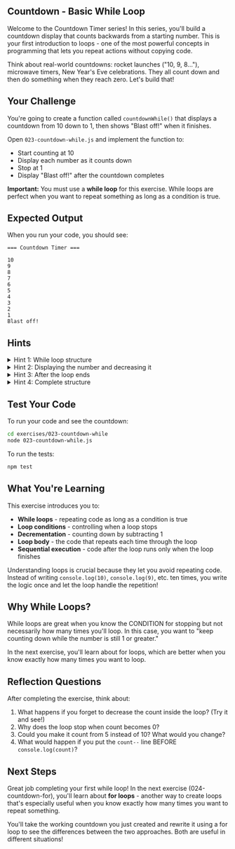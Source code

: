 ## Countdown - Basic While Loop

Welcome to the Countdown Timer series! In this series, you'll build a countdown display that counts backwards from a starting number. This is your first introduction to loops - one of the most powerful concepts in programming that lets you repeat actions without copying code.

Think about real-world countdowns: rocket launches ("10, 9, 8..."), microwave timers, New Year's Eve celebrations. They all count down and then do something when they reach zero. Let's build that!

## Your Challenge

You're going to create a function called `countdownWhile()` that displays a countdown from 10 down to 1, then shows "Blast off!" when it finishes.

Open `023-countdown-while.js` and implement the function to:
- Start counting at 10
- Display each number as it counts down
- Stop at 1
- Display "Blast off!" after the countdown completes

**Important:** You must use a **while loop** for this exercise. While loops are perfect when you want to repeat something as long as a condition is true.

## Expected Output

When you run your code, you should see:
```
=== Countdown Timer ===

10
9
8
7
6
5
4
3
2
1
Blast off!
```

## Hints

<details>
<summary>Hint 1: While loop structure</summary>

A while loop has this basic structure:

```javascript
while (condition) {
  // code that repeats
}
```

The loop keeps running as long as the condition is true. Once the condition becomes false, the loop stops and the code continues after the loop.

For a countdown, you want to keep looping while your count is greater than or equal to 1:

```javascript
let count = 10;
while (count >= 1) {
  // do something with count
}
```

</details>

<details>
<summary>Hint 2: Displaying the number and decreasing it</summary>

Inside the loop, you need to do two things:

1. Display the current count using `console.log(count)`
2. Decrease the count by 1

```javascript
while (count >= 1) {
  console.log(count);
  count--;  // This decreases count by 1
}
```

The `count--` is shorthand for `count = count - 1`. It subtracts 1 from the variable.

</details>

<details>
<summary>Hint 3: After the loop ends</summary>

After the while loop finishes (when count becomes 0), you need to display the blast off message:

```javascript
while (count >= 1) {
  console.log(count);
  count--;
}
console.log("Blast off!");  // This runs AFTER the loop ends
```

This line is outside the loop, so it only runs once after all the counting is done.

</details>

<details>
<summary>Hint 4: Complete structure</summary>

Here's the complete structure to guide you:

```javascript
export function countdownWhile() {
  let count = 10;  // Start at 10

  while (count >= 1) {  // Keep going while count is 1 or more
    console.log(count);  // Display the current number
    count--;  // Decrease by 1
  }

  console.log("Blast off!");  // Final message
}
```

Try implementing it yourself before looking!

</details>

## Test Your Code

To run your code and see the countdown:
```bash
cd exercises/023-countdown-while
node 023-countdown-while.js
```

To run the tests:
```bash
npm test
```

## What You're Learning

This exercise introduces you to:
- **While loops** - repeating code as long as a condition is true
- **Loop conditions** - controlling when a loop stops
- **Decrementation** - counting down by subtracting 1
- **Loop body** - the code that repeats each time through the loop
- **Sequential execution** - code after the loop runs only when the loop finishes

Understanding loops is crucial because they let you avoid repeating code. Instead of writing `console.log(10)`, `console.log(9)`, etc. ten times, you write the logic once and let the loop handle the repetition!

## Why While Loops?

While loops are great when you know the CONDITION for stopping but not necessarily how many times you'll loop. In this case, you want to "keep counting down while the number is still 1 or greater."

In the next exercise, you'll learn about for loops, which are better when you know exactly how many times you want to loop.

## Reflection Questions

After completing the exercise, think about:
1. What happens if you forget to decrease the count inside the loop? (Try it and see!)
2. Why does the loop stop when count becomes 0?
3. Could you make it count from 5 instead of 10? What would you change?
4. What would happen if you put the `count--` line BEFORE `console.log(count)`?

## Next Steps

Great job completing your first while loop! In the next exercise (024-countdown-for), you'll learn about **for loops** - another way to create loops that's especially useful when you know exactly how many times you want to repeat something.

You'll take the working countdown you just created and rewrite it using a for loop to see the differences between the two approaches. Both are useful in different situations!


